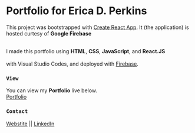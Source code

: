 # Portfolio for Erica D. Perkins

This project was bootstrapped with [Create React App](https://github.com/facebook/create-react-app). It (the application) is hosted curtesy of **Google Firebase**
<br><br>

I made this portfolio using **HTML**, **CSS**, **JavaScript**, and **React.JS**
<br><br>with Visual Studio Codes, and deployed with [Firebase](https://firebase.google.com).

### `View`

You can view my **Portfolio** live below.<br>
[Portfolio](http://ericadperkins.com)

### `Contact`

[Webstite](http://ericadperkins.com) ||
[LinkedIn](http://linkedin.com/in/ericadperkins)
